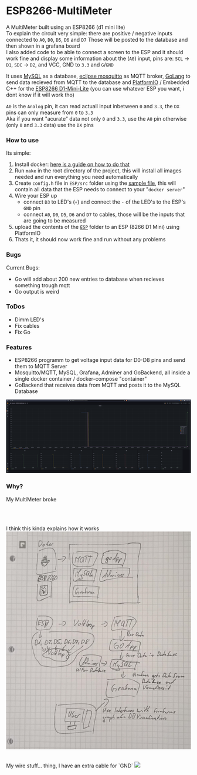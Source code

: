 # ESP8266-MultiMeter
A MultiMeter built using an ESP8266 (d1 mini lite)<br>
To explain the circuit very simple: there are positive / negative inputs connected to `A0`, `D0`, `D5`, `D6` and `D7` Those will be posted to the database and then shown in a grafana board<br>
I also added code to be able to connect a screen to the ESP and it should work fine and display some information about the (`A0`) input, pins are: `SCL` -> `D1`, `SDC` -> `D2`, and VCC, GND to `3.3` and `G`/`GND`<br>

It uses [MySQL](https://www.mysql.com/) as a database, [eclipse mosquitto](https://mosquitto.org/) as MQTT broker, [GoLang](https://go.dev/) to send data recieved from MQTT to the database and [PlatformIO](https://platformio.org/) / Embedded C++ for the [ESP8266 D1-Mini-Lite](https://www.amazon.com/dp/B08HH96RJY) (you can use whatever ESP you want, i dont know if it will work tho)<br>

`A0` is the `Analog` pin, it can read actuall input inbetween `0` and `3.3`, the `DX` pins can only measure from `0` to `3.3`<br>
Aka if you want "acurate" data not only `0` and `3.3`, use the `A0` pin otherwise (only `0` and `3.3` data) use the `DX` pins


### How to use
Its simple: 
1. Install docker: [here is a guide on how to do that](https://docs.docker.com/engine/install/)
2. Run `make` in the root directory of the project, this will install all images needed and run everything you need automatically
3. Create `config.h` file in `ESP/src` folder using the [sample file](./ESP/src/config.h.sample), this will contain all data that the ESP needs to connect to your "`docker server`"
4. Wire your ESP up
    - connect `D3` to LED's (`+`) and connect the `-` of the LED's to the ESP's `GND` pin
    - connect `A0`, `D0`, `D5`, `D6` and `D7` to cables, those will be the inputs that are going to be measured
5. upload the contents of the [`ESP`](./ESP/) folder to an ESP (8266 D1 Mini) using PlatformIO
6. Thats it, it should now work fine and run without any problems


### Bugs
Current Bugs:
 - Go will add about 200 new entries to database when recieves something trough mqtt
 - Go output is weird

### ToDos
 - Dimm LED's
 - Fix cables
 - Fix Go

### Features
 - ESP8266 programm to get voltage input data for D0-D8 pins and send them to MQTT Server
 - Mosquitto/MQTT, MySQL, Grafana, Adminer and GoBackend, all inside a single docker container / docker-compose "container"
 - GoBackend that receives data from MQTT and posts it to the MySQL Database

<img src="grafana.png" width="1200">

### Why?
My MultiMeter broke <!-- and I had nothing to do -->

<br><br>

I think this kinda explains how it works
<img src="drawing.png" width="600" href="drawing.png">

<br>
My wire stuff... thing, I have an extra cable for `GND`
<img src="esp.png" width="600" href="esp.png">
